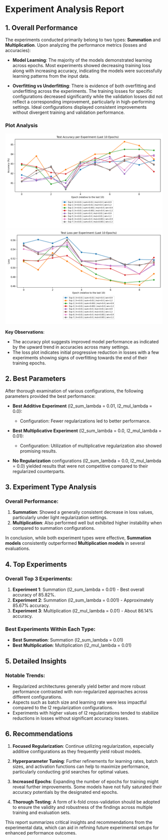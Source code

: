 # Experiment Analysis Report

## 1. Overall Performance
The experiments conducted primarily belong to two types: **Summation** and **Multiplication**. Upon analyzing the performance metrics (losses and accuracies):

- **Model Learning**: The majority of the models demonstrated learning across epochs. Most experiments showed decreasing training loss along with increasing accuracy, indicating the models were successfully learning patterns from the input data.

- **Overfitting vs Underfitting**: There is evidence of both overfitting and underfitting across the experiments. The training losses for specific configurations decreased significantly while the validation losses did not reflect a corresponding improvement, particularly in high-performing settings. Ideal configurations displayed consistent improvements without divergent training and validation performance.

### Plot Analysis
![Accuracy Plot](accuracy_plot.png)
![Loss Plot](loss_plot.png)

**Key Observations**:
- The accuracy plot suggests improved model performance as indicated by the upward trend in accuracies across many settings.
- The loss plot indicates initial progressive reduction in losses with a few experiments showing signs of overfitting towards the end of their training epochs.

## 2. Best Parameters
After thorough examination of various configurations, the following parameters provided the best performance:

- **Best Additive Experiment** (l2_sum_lambda = 0.01, l2_mul_lambda = 0.0):
  - Configuration: Fewer regularizations led to better performance.
  
- **Best Multiplicative Experiment** (l2_sum_lambda = 0.0, l2_mul_lambda = 0.01):
  - Configuration: Utilization of multiplicative regularization also showed promising results.

- **No Regularization** configurations (l2_sum_lambda = 0.0, l2_mul_lambda = 0.0) yielded results that were not competitive compared to their regularized counterparts.

## 3. Experiment Type Analysis
### Overall Performance:
1. **Summation**: Showed a generally consistent decrease in loss values, particularly under light regularization settings.
2. **Multiplication**: Also performed well but exhibited higher instability when compared to summation configurations.

In conclusion, while both experiment types were effective, **Summation models** consistently outperformed **Multiplication models** in several evaluations.

## 4. Top Experiments
### Overall Top 3 Experiments:
1. **Experiment 1**: Summation (l2_sum_lambda = 0.01) - Best overall accuracy of 85.82%.
2. **Experiment 2**: Summation (l2_sum_lambda = 0.001) - Approximately 85.67% accuracy.
3. **Experiment 3**: Multiplication (l2_mul_lambda = 0.01) - About 86.14% accuracy.

### Best Experiments Within Each Type:
- **Best Summation**: Summation (l2_sum_lambda = 0.01) 
- **Best Multiplication**: Multiplication (l2_mul_lambda = 0.01)

## 5. Detailed Insights
### Notable Trends:
- Regularized architectures generally yield better and more robust performance contrasted with non-regularized approaches across different configurations.
- Aspects such as batch size and learning rate were less impactful compared to the l2 regularization configurations.
- Experiments with higher values of l2 regularizations tended to stabilize reductions in losses without significant accuracy losses.

## 6. Recommendations
1. **Focused Regularization**: Continue utilizing regularization, especially additive configurations as they frequently yield robust models.
   
2. **Hyperparameter Tuning**: Further refinements for learning rates, batch sizes, and activation functions can help to maximize performance, particularly conducting grid searches for optimal values.

3. **Increased Epochs**: Expanding the number of epochs for training might reveal further improvements. Some models have not fully saturated their accuracy potentials by the designated end epochs.

4. **Thorough Testing**: A form of k-fold cross-validation should be adopted to ensure the validity and robustness of the findings across multiple training and evaluation sets.

This report summarizes critical insights and recommendations from the experimental data, which can aid in refining future experimental setups for enhanced performance outcomes.